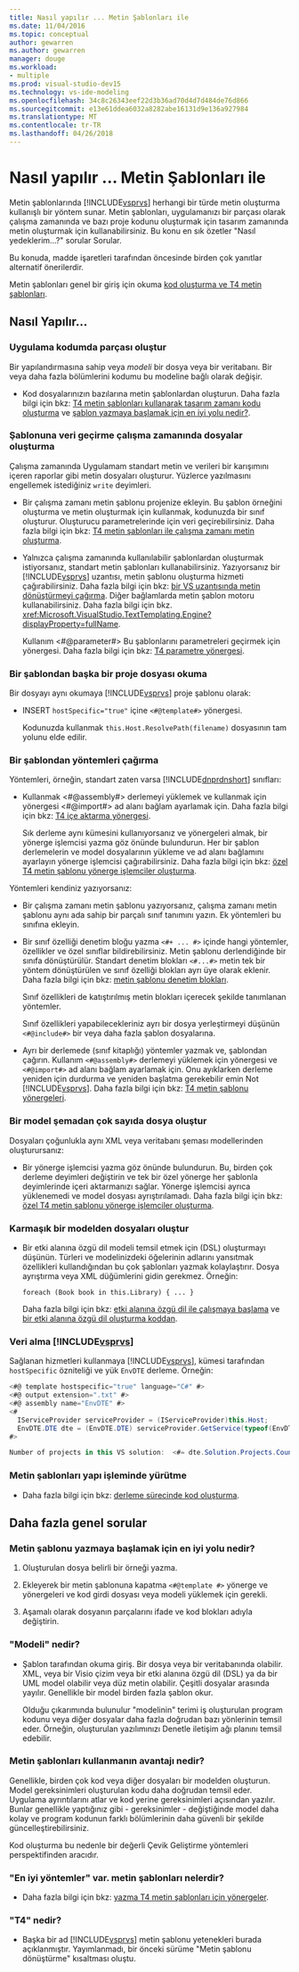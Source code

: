 ```yaml
---
title: Nasıl yapılır ... Metin Şablonları ile
ms.date: 11/04/2016
ms.topic: conceptual
author: gewarren
ms.author: gewarren
manager: douge
ms.workload:
- multiple
ms.prod: visual-studio-dev15
ms.technology: vs-ide-modeling
ms.openlocfilehash: 34c8c26343eef22d3b36ad70d4d7d484de76d866
ms.sourcegitcommit: e13e61ddea6032a8282abe16131d9e136a927984
ms.translationtype: MT
ms.contentlocale: tr-TR
ms.lasthandoff: 04/26/2018
---
```

# <a name="how-to--with-text-templates"></a>Nasıl yapılır ... Metin Şablonları ile
Metin şablonlarında [!INCLUDE[vsprvs](../code-quality/includes/vsprvs_md.md)] herhangi bir türde metin oluşturma kullanışlı bir yöntem sunar. Metin şablonları, uygulamanızı bir parçası olarak çalışma zamanında ve bazı proje kodunu oluşturmak için tasarım zamanında metin oluşturmak için kullanabilirsiniz. Bu konu en sık özetler "Nasıl yedeklerim...?" sorular Sorular.

 Bu konuda, madde işaretleri tarafından öncesinde birden çok yanıtlar alternatif önerilerdir.

 Metin şablonları genel bir giriş için okuma [kod oluşturma ve T4 metin şablonları](../modeling/code-generation-and-t4-text-templates.md).

## <a name="how-to-"></a>Nasıl Yapılır...

### <a name="generate-part-of-my-application-code"></a>Uygulama kodumda parçası oluştur
 Bir yapılandırmasına sahip veya *modeli* bir dosya veya bir veritabanı. Bir veya daha fazla bölümlerini kodumu bu modeline bağlı olarak değişir.

-   Kod dosyalarınızın bazılarına metin şablonlardan oluşturun. Daha fazla bilgi için bkz: [T4 metin şablonları kullanarak tasarım zamanı kodu oluşturma](../modeling/design-time-code-generation-by-using-t4-text-templates.md) ve [şablon yazmaya başlamak için en iyi yolu nedir?](#starting).

### <a name="generate-files-at-run-time-passing-data-into-the-template"></a>Şablonuna veri geçirme çalışma zamanında dosyalar oluşturma
 Çalışma zamanında Uygulamam standart metin ve verileri bir karışımını içeren raporlar gibi metin dosyaları oluşturur. Yüzlerce yazılmasını engellemek istediğiniz `write` deyimleri.

-   Bir çalışma zamanı metin şablonu projenize ekleyin. Bu şablon örneğini oluşturma ve metin oluşturmak için kullanmak, kodunuzda bir sınıf oluşturur. Oluşturucu parametrelerinde için veri geçirebilirsiniz. Daha fazla bilgi için bkz: [T4 metin şablonları ile çalışma zamanı metin oluşturma](../modeling/run-time-text-generation-with-t4-text-templates.md).

-   Yalnızca çalışma zamanında kullanılabilir şablonlardan oluşturmak istiyorsanız, standart metin şablonları kullanabilirsiniz. Yazıyorsanız bir [!INCLUDE[vsprvs](../code-quality/includes/vsprvs_md.md)] uzantısı, metin şablonu oluşturma hizmeti çağırabilirsiniz. Daha fazla bilgi için bkz: [bir VS uzantısında metin dönüştürmeyi çağırma](../modeling/invoking-text-transformation-in-a-vs-extension.md). Diğer bağlamlarda metin şablon motoru kullanabilirsiniz. Daha fazla bilgi için bkz. <xref:Microsoft.VisualStudio.TextTemplating.Engine?displayProperty=fullName>.

     Kullanım \<#@parameter#> Bu şablonlarını parametreleri geçirmek için yönergesi. Daha fazla bilgi için bkz: [T4 parametre yönergesi](../modeling/t4-parameter-directive.md).

### <a name="read-another-project-file-from-a-template"></a>Bir şablondan başka bir proje dosyası okuma
 Bir dosyayı aynı okumaya [!INCLUDE[vsprvs](../code-quality/includes/vsprvs_md.md)] proje şablonu olarak:

-   INSERT `hostSpecific="true"` içine `<#@template#>` yönergesi.

     Kodunuzda kullanmak `this.Host.ResolvePath(filename)` dosyasının tam yolunu elde edilir.

### <a name="invoke-methods-from-a-template"></a>Bir şablondan yöntemleri çağırma
 Yöntemleri, örneğin, standart zaten varsa [!INCLUDE[dnprdnshort](../code-quality/includes/dnprdnshort_md.md)] sınıfları:

-   Kullanmak \<#@assembly#> derlemeyi yüklemek ve kullanmak için yönergesi \<#@import#> ad alanı bağlam ayarlamak için. Daha fazla bilgi için bkz: [T4 içe aktarma yönergesi](../modeling/t4-import-directive.md).

     Sık derleme aynı kümesini kullanıyorsanız ve yönergeleri almak, bir yönerge işlemcisi yazma göz önünde bulundurun. Her bir şablon derlemelerin ve model dosyalarının yükleme ve ad alanı bağlamını ayarlayın yönerge işlemcisi çağırabilirsiniz. Daha fazla bilgi için bkz: [özel T4 metin şablonu yönerge işlemciler oluşturma](../modeling/creating-custom-t4-text-template-directive-processors.md).

 Yöntemleri kendiniz yazıyorsanız:

-   Bir çalışma zamanı metin şablonu yazıyorsanız, çalışma zamanı metin şablonu aynı ada sahip bir parçalı sınıf tanımını yazın. Ek yöntemleri bu sınıfına ekleyin.

-   Bir sınıf özelliği denetim bloğu yazma `<#+ ... #>` içinde hangi yöntemler, özellikler ve özel sınıflar bildirebilirsiniz. Metin şablonu derlendiğinde bir sınıfa dönüştürülür. Standart denetim blokları `<#...#>` metin tek bir yöntem dönüştürülen ve sınıf özelliği blokları ayrı üye olarak eklenir. Daha fazla bilgi için bkz: [metin şablonu denetim blokları](../modeling/text-template-control-blocks.md).

     Sınıf özellikleri de katıştırılmış metin blokları içerecek şekilde tanımlanan yöntemler.

     Sınıf özellikleri yapabilecekleriniz ayrı bir dosya yerleştirmeyi düşünün `<#@include#>` bir veya daha fazla şablon dosyalarına.

-   Ayrı bir derlemede (sınıf kitaplığı) yöntemler yazmak ve, şablondan çağırın. Kullanım `<#@assembly#>` derlemeyi yüklemek için yönergesi ve `<#@import#>` ad alanı bağlam ayarlamak için. Onu ayıklarken derleme yeniden için durdurma ve yeniden başlatma gerekebilir emin Not [!INCLUDE[vsprvs](../code-quality/includes/vsprvs_md.md)]. Daha fazla bilgi için bkz: [T4 metin şablonu yönergeleri](../modeling/t4-text-template-directives.md).

### <a name="generate-many-files-from-one-model-schema"></a>Bir model şemadan çok sayıda dosya oluştur
 Dosyaları çoğunlukla aynı XML veya veritabanı şeması modellerinden oluşturursanız:

-   Bir yönerge işlemcisi yazma göz önünde bulundurun. Bu, birden çok derleme deyimleri değiştirin ve tek bir özel yönerge her şablonla deyimlerinde içeri aktarmanızı sağlar. Yönerge işlemcisi ayrıca yüklenemedi ve model dosyası ayrıştırılamadı. Daha fazla bilgi için bkz: [özel T4 metin şablonu yönerge işlemciler oluşturma](../modeling/creating-custom-t4-text-template-directive-processors.md).

### <a name="generate-files-from-a-complex-model"></a>Karmaşık bir modelden dosyaları oluştur

-   Bir etki alanına özgü dil modeli temsil etmek için (DSL) oluşturmayı düşünün. Türleri ve modelinizdeki öğelerinin adlarını yansıtmak özellikleri kullandığından bu çok şablonları yazmak kolaylaştırır. Dosya ayrıştırma veya XML düğümlerini gidin gerekmez. Örneğin:

     `foreach (Book book in this.Library) { ... }`

     Daha fazla bilgi için bkz: [etki alanına özgü dil ile çalışmaya başlama](../modeling/getting-started-with-domain-specific-languages.md) ve [bir etki alanına özgü dil oluşturma koddan](../modeling/generating-code-from-a-domain-specific-language.md).

### <a name="get-data-from-includevsprvscode-qualityincludesvsprvsmdmd"></a>Veri alma [!INCLUDE[vsprvs](../code-quality/includes/vsprvs_md.md)]
 Sağlanan hizmetleri kullanmaya [!INCLUDE[vsprvs](../code-quality/includes/vsprvs_md.md)], kümesi tarafından `hostSpecific` özniteliği ve yük `EnvDTE` derleme. Örneğin:

```csharp
<#@ template hostspecific="true" language="C#" #>
<#@ output extension=".txt" #>
<#@ assembly name="EnvDTE" #>
<#
  IServiceProvider serviceProvider = (IServiceProvider)this.Host;
  EnvDTE.DTE dte = (EnvDTE.DTE) serviceProvider.GetService(typeof(EnvDTE.DTE));
#>

Number of projects in this VS solution:  <#= dte.Solution.Projects.Count #>

```

### <a name="execute-text-templates-in-the-build-process"></a>Metin şablonları yapı işleminde yürütme

-   Daha fazla bilgi için bkz: [derleme sürecinde kod oluşturma](../modeling/code-generation-in-a-build-process.md).

## <a name="more-general-questions"></a>Daha fazla genel sorular

###  <a name="starting"></a> Metin şablonu yazmaya başlamak için en iyi yolu nedir?

1.  Oluşturulan dosya belirli bir örneği yazma.

2.  Ekleyerek bir metin şablonuna kapatma `<#@template #>` yönerge ve yönergeleri ve kod girdi dosyası veya modeli yüklemek için gerekli.

3.  Aşamalı olarak dosyanın parçalarını ifade ve kod blokları adıyla değiştirin.

### <a name="what-is-a-model"></a>"Modeli" nedir?

-   Şablon tarafından okuma giriş. Bir dosya veya bir veritabanında olabilir. XML, veya bir Visio çizim veya bir etki alanına özgü dil (DSL) ya da bir UML model olabilir veya düz metin olabilir. Çeşitli dosyalar arasında yayılır. Genellikle bir model birden fazla şablon okur.

     Olduğu çıkarımında bulunulur "modelinin" terimi iş oluşturulan program kodunu veya diğer dosyalar daha fazla doğrudan bazı yönlerinin temsil eder. Örneğin, oluşturulan yazılımınızı Denetle iletişim ağı planını temsil edebilir.

### <a name="what-is-the-benefit-of-using-text-templates"></a>Metin şablonları kullanmanın avantajı nedir?
 Genellikle, birden çok kod veya diğer dosyaları bir modelden oluşturun. Model gereksinimleri oluşturulan kodu daha doğrudan temsil eder. Uygulama ayrıntılarını atlar ve kod yerine gereksinimleri açısından yazılır. Bunlar genellikle yaptığınız gibi - gereksinimler - değiştiğinde model daha kolay ve program kodunun farklı bölümlerinin daha güvenli bir şekilde güncelleştirebilirsiniz.

 Kod oluşturma bu nedenle bir değerli Çevik Geliştirme yöntemleri perspektifinden aracıdır.

### <a name="what-best-practices-are-there-for-text-templates"></a>"En iyi yöntemler" var. metin şablonları nelerdir?

-   Daha fazla bilgi için bkz: [yazma T4 metin şablonları için yönergeler](../modeling/guidelines-for-writing-t4-text-templates.md).

### <a name="what-is-t4"></a>"T4" nedir?

-   Başka bir ad [!INCLUDE[vsprvs](../code-quality/includes/vsprvs_md.md)] metin şablonu yetenekleri burada açıklanmıştır. Yayımlanmadı, bir önceki sürüme "Metin şablonu dönüştürme" kısaltması oluştu.
